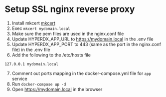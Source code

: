 # Setup SSL nginx reverse proxy

1. Install mkcert [mkcert](https://github.com/FiloSottile/mkcert)
2. Exec `mkcert mydomain.local`
3. Make sure the pem files are used in the nginx.conf file
4. Update HYPERDX_APP_URL to https://mydomain.local in the .env file
5. Update HYPERDX_APP_PORT to 443 (same as the port in the nginx.conf file) in the .env file
6. Add the following to the /etc/hosts file
```
127.0.0.1 mydomain.local
```
7. Comment out ports mapping in the docker-compose.yml file for `app` service
8. Run `docker-compose up -d`
9. Open https://mydomain.local in the browser
